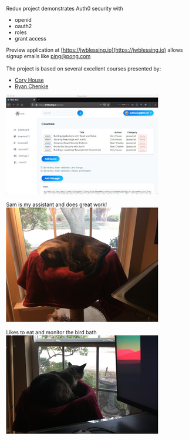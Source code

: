 Redux project demonstrates Auth0 security with 
- openid
- oauth2
- roles 
- grant access
 
Preview application at [https://jwblessing.io](https://jwblessing.io) allows signup emails like ping@pong.com
<br/>
<br/>
The project is based on several excellent courses presented by:

- [Cory House](https://github.com/coryhouse)
- [Ryan Chenkie](https://github.com/chenkie)


![Alt text](docs/courses-page.jpg)
<br />
<br />
Sam is my assistant and does great work!
<br />
![Alt text](docs/sam.jpg)
<br />
<br />
Likes to eat and monitor the bird bath
<br />
![Alt text](docs/bird-bath.jpg)


